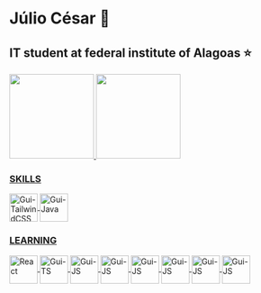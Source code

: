 <main>
 <h1 align="left">Júlio César 🥇</h1
  
  <p>
   <h2>IT student at federal institute of Alagoas ⭐</h2>
  </p>
  <div align="left">
   <a href="https://github.com/NETUNO14">
   <img height="150em" src="https://github-readme-stats.vercel.app/api?username=NETUNO14&show_icons=true&theme=dark&include_all_commits=true&count_private=true"/>
   <img height="150em" src="https://github-readme-stats.vercel.app/api/top-langs/?username=NETUNO14&layout=compact&langs_count=7&theme=dark"/>
  </div>
  <div>
   <h3>
    SKILLS
   </h3>
   <img align="center" alt="Gui-TailwindCSS" height="50" width="50" src="https://cdn.jsdelivr.net/gh/devicons/devicon/icons/tailwindcss/tailwindcss-plain.svg" />
   <img align="center" alt="Gui-Java" height="50" width="50" src="https://cdn.jsdelivr.net/gh/devicons/devicon/icons/java/java-original.svg" />   
  </div>
  <div>
   <h3>
     LEARNING
   </h3>
    <img align="center" alt=" React" height="50" width="50" src="https://cdn.jsdelivr.net/gh/devicons/devicon/icons/react/react-original.svg" />
    <img align="center" alt="Gui-TS" height="50" width="50" src="https://cdn.jsdelivr.net/gh/devicons/devicon/icons/typescript/typescript-original.svg" /> 
    <img align="center" alt="Gui-JS" height="50" width="50" src="https://cdn-icons-png.flaticon.com/512/919/919830.png" />
    <img align="center" alt="Gui-JS" height="50" width="50" src="https://cdn.jsdelivr.net/gh/devicons/devicon/icons/javascript/javascript-original.svg" />
    <img align="center" alt="Gui-JS" height="50" width="50" src="https://cdn-icons-png.flaticon.com/512/732/732190.png" />
    <img align="center" alt="Gui-JS" height="50" width="50" src="https://cdn-icons-png.flaticon.com/512/1532/1532556.png" />
    <img align="center" alt="Gui-JS" height="50" width="50" src="https://upload.wikimedia.org/wikipedia/commons/thumb/9/91/Dart-logo-icon.svg/2048px-Dart-logo-icon.svg.png" />
    <img align="center" alt="Gui-JS" height="50" width="50" src="https://upload.wikimedia.org/wikipedia/commons/thumb/0/06/Kotlin_Icon.svg/2048px-Kotlin_Icon.svg.png" />
  </div>
 </main>
